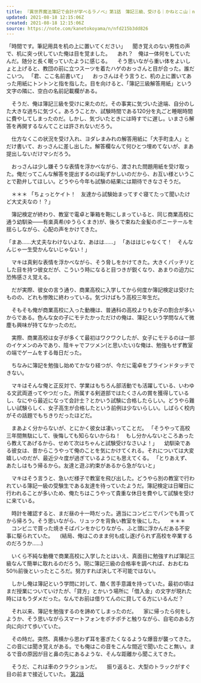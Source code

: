 ```yaml
---
title: 『異世界魔法簿記で会計が学べるラノベ』第1話　簿記三級、受ける｜かねとこ山｜note
updated: 2021-08-18 12:15:06Z
created: 2021-08-18 12:15:06Z
source: https://note.com/kanetokoyama/n/nfd215b3dd826
---
```


「時間です。筆記用具を机の上に置いてください」
　聞き覚えのない男性の声で、机に突っ伏していた俺は目を覚ました。
　あれ？　俺は一体何をしていたんだ。随分と長く眠っていたように感じる。
　そう思いながら重い体をよいしょと上げると、教団の前に立つスーツを着たハゲのおっさんと目が合った。誰だこいつ。
「君、ここ名前書いて」
　おっさんはそう言うと、机の上に置いてあった用紙にトントンと指を指した。目を向けると、「簿記三級解答用紙」という文字の隣に、空白の名前記載欄がある。

　そうだ、俺は簿記三級を受けに来たのだ。その事実に気づいた途端、自分のした大きな過ちに気づく。あろうことか、試験時間である120分を丸ごと睡眠時間に費やしてしまったのだ。しかし、気づいたときには時すでに遅し。いまさら解答を再開するなんてことは許されないだろう。

　仕方なくこの状況を受け入れ、ヨダレまみれの解答用紙に「大手町圭人」とだけ書いて、おっさんに差し出した。解答欄なんて何ひとつ埋めてないが、まあ提出しないだけマシだろう。

　おっさんは少し嫌そうな表情を浮かべながら、渡された問題用紙を受け取った。俺だってこんな解答を提出するのは恥ずかしいのだから、お互い様ということで勘弁してほしい。どうやら今年も試験の結果には期待できなさそうだ。

　＊＊＊
「ちょっとケイト！　友達から試験始まってすぐ寝てたって聞いたけど大丈夫なの！？」

　簿記検定が終わり、教室で電卓と筆箱を鞄にしまっていると、同じ商業高校に通う幼馴染――有楽真希(ゆうらくまき)が、後ろで束ねた金髪のポニーテールを揺らしながら、心配の声をかけてきた。

「まあ……大丈夫なわけないよな、あはは……」
「あははじゃなくて！　そんなんじゃ一生受かんないじゃない！」

　マキは真剣な表情を浮かべながら、そう脅しをかけてきた。大きくパッチリとした目を持つ彼女だが、こういう時になると目つきが鋭くなり、あまりの迫力に恐怖感さえ覚える。

　だが実際、彼女の言う通り、商業高校に入学してから何度か簿記検定は受けたものの、どれも惨敗に終わっている。気づけばもう高校三年生だ。

　そもそも俺が商業高校に入った動機は、普通科の高校よりも女子の割合が多いからである。色んな女の子にモテたかっただけの俺は、簿記という学問なんて微塵も興味が持てなかったのだ。

　実際、商業高校は女子が多くて最初はワクワクしたが、女子にモテるのは一部のイケメンのみであり、陰キャでフツメン(と思いたい)な俺は、勉強もせず教室の端でゲームをする毎日だった。

　ちなみに簿記を勉強し始めてかなり経つが、今だに電卓をブラインドタッチできない。

　マキはそんな俺と正反対で、学業はもちろん部活動でも活躍している、いわゆる文武両道ってやつだった。所属する剣道部ではたくさんの賞を獲得しているし、なにやら最近になって会計士？とかいう試験に合格したらしい。どうやら難しい試験らしく、女子高生が合格したという前例は少ないらしい。しばらく校内がその話題でもちきりだったほどだ。

　まあよく分からないが、とにかく彼女は凄いってことだ。
「そうやって高校三年間無駄にして、後悔しても知らないからね！　もし分かんないところあったら教えてあげるから、せめて次はちゃんと試験受けなさいよ！」
　幼馴染である彼女は、昔からこうやって俺のことを気にかけてくれる。それについては大変嬉しいのだが、最近少々度が過ぎているようにも思えてくる。
「とりあえず、あたしはもう帰るから。友達と遊ぶ約束があるから急がないと」

　マキはそう言うと、急いだ様子で教室を飛び出した。どうやら別の教室で行われている簿記一級の受験生である友達を待っていたようだ。簿記検定は日曜日に行われることが多いため、俺たちはこうやって貴重な休日を費やして試験を受けに来ている。

　時計を確認すると、まだ昼の十一時だった。適当にコンビニでパンでも買ってから帰ろう。そう思いながら、リュックを背負い教室を後にした。
　＊＊＊
　コンビニで買った焼きそばパンをかじりながら、ふと頭に浮かんだある不安事に駆られていた。
　(結局、俺はこのまま何も成し遂げられず高校を卒業するのだろうか……)

　いくら不純な動機で商業高校に入学したとはいえ、真面目に勉強すれば簿記三級なんて簡単に取れるのだろう。現に簿記三級の合格率を調べれば、おおむね50％前後といったところだ。努力すれば決して不可能ではない。

　しかし俺は簿記という学問に対して、酷く苦手意識を持っていた。最初の頃はまだ授業についていけたが、「貸方」とかいう場所に「借入金」の文字が現れた時にはもうダメだった。なんでお前は借りてんのに貸してる方にいるんだ？

　それ以来、簿記を勉強するのを諦めてしまったのだ。
　家に帰ったら何をしようか、そう思いながらスマートフォンをポチポチと触りながら、自宅のある方向に向けて歩いていた。

　その時だ。突然、真横から思わず耳を塞ぎたくなるような爆音が襲ってきた。この音には聞き覚えがある。でも俺はこの音をこんな間近で聞いたこと無い。まるで音の原因が目と鼻の先にあるような、そんな距離から聞こえてきた。

　そうだ、これは車のクラクションだ。
　振り返ると、大型のトラックがすぐ目の前まで接近していた。
[第2話](https://note.com/kanetokoyama/n/nbbfe5f474174)